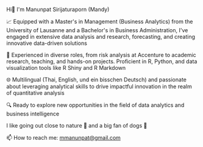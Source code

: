 Hi👋 I'm Manunpat Sirijaturaporn (Mandy)

📈 Equipped with a Master's in Management (Business Analytics) from the University of Lausanne and a Bachelor's in Business Administration, I've engaged in extensive data analysis and research, forecasting, and creating innovative data-driven solutions

💼 Experienced in diverse roles, from risk analysis at Accenture to academic research, teaching, and hands-on projects. Proficient in R, Python, and data visualization tools like R Shiny and R Markdown

🌐 Multilingual (Thai, English, und ein bisschen Deutsch) and passionate about leveraging analytical skills to drive impactful innovation in the realm of quantitative analysis

🔍 Ready to explore new opportunities in the field of data analytics and business intelligence

I like going out close to nature 🌿 and a big fan of dogs 🐶

📫 How to reach me: mmanunpat@gmail.com


